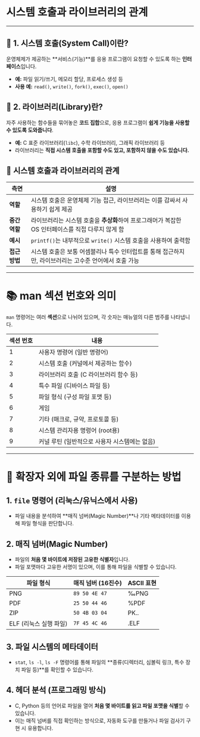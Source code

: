 # 시스템 호출과 라이브러리의 관계

---

## 📌 1. 시스템 호출(System Call)이란?

운영체제가 제공하는 **서비스(기능)**를 응용 프로그램이 요청할 수 있도록 하는 **인터페이스**입니다.

- **예:** 파일 읽기/쓰기, 메모리 할당, 프로세스 생성 등  
- **사용 예:** `read()`, `write()`, `fork()`, `exec()`, `open()`



## 📌 2. 라이브러리(Library)란?

자주 사용하는 함수들을 묶어놓은 **코드 집합**으로, 응용 프로그램이 **쉽게 기능을 사용할 수 있도록 도와줍니다**.

- **예:** C 표준 라이브러리(`libc`), 수학 라이브러리, 그래픽 라이브러리 등  
- 라이브러리는 **직접 시스템 호출을 포함할 수도 있고, 포함하지 않을 수도 있습니다.**



## 🔗 시스템 호출과 라이브러리의 관계

| **측면**       | **설명** |
|----------------|----------|
| **역할**       | 시스템 호출은 운영체제 기능 접근, 라이브러리는 이를 감싸서 사용하기 쉽게 제공 |
| **중간 역할**  | 라이브러리는 시스템 호출을 **추상화**하여 프로그래머가 복잡한 OS 인터페이스를 직접 다루지 않게 함 |
| **예시**       | `printf()`는 내부적으로 `write()` 시스템 호출을 사용하여 출력함 |
| **접근 방법**  | 시스템 호출은 보통 어셈블리나 특수 인터럽트를 통해 접근하지만, 라이브러리는 고수준 언어에서 호출 가능 |

---

# 📚 man 섹션 번호와 의미

`man` 명령어는 여러 **섹션**으로 나뉘어 있으며, 각 숫자는 매뉴얼의 다른 범주를 나타냅니다.

| **섹션 번호** | **내용** |
|---------------|----------|
| 1 | 사용자 명령어 (일반 명령어) |
| 2 | 시스템 호출 (커널에서 제공하는 함수) |
| 3 | 라이브러리 호출 (C 라이브러리 함수 등) |
| 4 | 특수 파일 (디바이스 파일 등) |
| 5 | 파일 형식 (구성 파일 포맷 등) |
| 6 | 게임 |
| 7 | 기타 (매크로, 규약, 프로토콜 등) |
| 8 | 시스템 관리자용 명령어 (root용) |
| 9 | 커널 루틴 (일반적으로 사용자 시스템에는 없음) |

---

# 📌 확장자 외에 파일 종류를 구분하는 방법



## 1. `file` 명령어 (리눅스/유닉스에서 사용)

- 파일 내용을 분석하여 **매직 넘버(Magic Number)**나 기타 메타데이터를 이용해 파일 형식을 판단합니다.



## 2. 매직 넘버(Magic Number)

- 파일의 **처음 몇 바이트에 저장된 고유한 식별자**입니다.
- 파일 포맷마다 고유한 서명이 있으며, 이를 통해 파일을 식별할 수 있습니다.

| **파일 형식**           | **매직 넘버 (16진수)** | **ASCII 표현** |
|-------------------------|------------------------|----------------|
| PNG                     | `89 50 4E 47`          | ‰PNG           |
| PDF                     | `25 50 44 46`          | %PDF           |
| ZIP                     | `50 4B 03 04`          | PK..           |
| ELF (리눅스 실행 파일) | `7F 45 4C 46`          | .ELF           |



## 3. 파일 시스템의 메타데이터

- `stat`, `ls -l`, `ls -F` 명령어를 통해 파일의 **종류(디렉터리, 심볼릭 링크, 특수 장치 파일 등)**를 확인할 수 있습니다.


## 4. 헤더 분석 (프로그래밍 방식)

- C, Python 등의 언어로 파일을 열어 **처음 몇 바이트를 읽고 파일 포맷을 식별**할 수 있습니다.
- 이는 매직 넘버를 직접 확인하는 방식으로, 자동화 도구를 만들거나 파일 검사기 구현 시 유용합니다.
